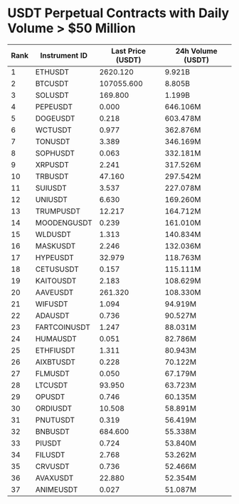 # USDT Perpetual Contracts with Daily Volume > $50 Million

| Rank | Instrument ID | Last Price (USDT) | 24h Volume (USDT) |
|------|---------------|-------------------|-------------------|
| 1 | ETHUSDT | 2620.120 | 9.921B |
| 2 | BTCUSDT | 107055.600 | 8.805B |
| 3 | SOLUSDT | 169.800 | 1.199B |
| 4 | PEPEUSDT | 0.000 | 646.106M |
| 5 | DOGEUSDT | 0.218 | 603.478M |
| 6 | WCTUSDT | 0.977 | 362.876M |
| 7 | TONUSDT | 3.389 | 346.169M |
| 8 | SOPHUSDT | 0.063 | 332.181M |
| 9 | XRPUSDT | 2.241 | 317.526M |
| 10 | TRBUSDT | 47.160 | 297.542M |
| 11 | SUIUSDT | 3.537 | 227.078M |
| 12 | UNIUSDT | 6.630 | 169.260M |
| 13 | TRUMPUSDT | 12.217 | 164.712M |
| 14 | MOODENGUSDT | 0.239 | 161.010M |
| 15 | WLDUSDT | 1.313 | 140.834M |
| 16 | MASKUSDT | 2.246 | 132.036M |
| 17 | HYPEUSDT | 32.979 | 118.763M |
| 18 | CETUSUSDT | 0.157 | 115.111M |
| 19 | KAITOUSDT | 2.183 | 108.629M |
| 20 | AAVEUSDT | 261.320 | 108.330M |
| 21 | WIFUSDT | 1.094 | 94.919M |
| 22 | ADAUSDT | 0.736 | 90.527M |
| 23 | FARTCOINUSDT | 1.247 | 88.031M |
| 24 | HUMAUSDT | 0.051 | 82.786M |
| 25 | ETHFIUSDT | 1.311 | 80.943M |
| 26 | AIXBTUSDT | 0.228 | 70.122M |
| 27 | FLMUSDT | 0.050 | 67.179M |
| 28 | LTCUSDT | 93.950 | 63.723M |
| 29 | OPUSDT | 0.746 | 60.135M |
| 30 | ORDIUSDT | 10.508 | 58.891M |
| 31 | PNUTUSDT | 0.319 | 56.419M |
| 32 | BNBUSDT | 684.600 | 55.338M |
| 33 | PIUSDT | 0.724 | 53.840M |
| 34 | FILUSDT | 2.768 | 53.262M |
| 35 | CRVUSDT | 0.736 | 52.466M |
| 36 | AVAXUSDT | 22.880 | 52.354M |
| 37 | ANIMEUSDT | 0.027 | 51.087M |
